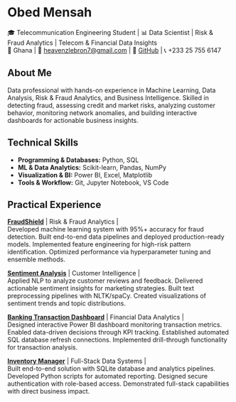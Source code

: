 # Obed Mensah  
🎓 Telecommunication Engineering Student | 📊 Data Scientist | Risk & Fraud Analytics | Telecom & Financial Data Insights  
📍 Ghana | 📧 heavenzlebron7@gmail.com | 🔗 [GitHub](https://github.com/Omensah-15) | 📞 +233 25 755 6147

## About Me  
Data professional with hands-on experience in Machine Learning, Data Analysis, Risk & Fraud Analytics, and Business Intelligence. Skilled in detecting fraud, assessing credit and market risks, analyzing customer behavior, monitoring network anomalies, and building interactive dashboards for actionable business insights.


## Technical Skills  

- **Programming & Databases:** Python, SQL  
- **ML & Data Analytics:** Scikit-learn, Pandas, NumPy  
- **Visualization & BI:** Power BI, Excel, Matplotlib  
- **Tools & Workflow:** Git, Jupyter Notebook, VS Code  


## Practical Experience

[**FraudShield**](https://github.com/Omensah-15/FraudShield) | Risk & Fraud Analytics |                            
Developed machine learning system with 95%+ accuracy for fraud detection. Built end-to-end data pipelines and deployed production-ready models. Implemented feature engineering for high-risk pattern identification. Optimized performance via hyperparameter tuning and ensemble methods.

[**Sentiment Analysis**](https://github.com/Omensah-15/SentimentAnalysisofCustomerFeedback) | Customer Intelligence |             
Applied NLP to analyze customer reviews and feedback. Delivered actionable sentiment insights for marketing strategies. Built text preprocessing pipelines with NLTK/spaCy. Created visualizations of sentiment trends and topic distributions.

[**Banking Transaction Dashboard**](https://github.com/Omensah-15/Bank_Transcaction_Insights) | Financial Data Analytics |             
Designed interactive Power BI dashboard monitoring transaction metrics. Enabled data-driven decisions through KPI tracking. Established automated SQL database refresh connections. Implemented drill-through functionality for transaction analysis.

[**Inventory Manager**](https://github.com/Omensah-15/Inventory-Manager) | Full-Stack Data Systems |                         
Built end-to-end solution with SQLite database and analytics pipelines. Developed Python scripts for automated reporting. Designed secure authentication with role-based access. Demonstrated full-stack capabilities with direct business impact.
